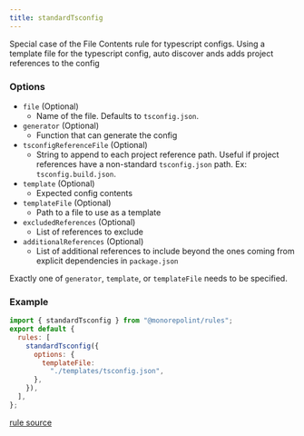 ```yaml
---
title: standardTsconfig
---
```


Special case of the File Contents rule for typescript configs. Using a template file for the typescript config, auto discover ands adds project references to the config

### Options

- `file` (Optional)
  - Name of the file. Defaults to `tsconfig.json`.
- `generator` (Optional)
  - Function that can generate the config
- `tsconfigReferenceFile` (Optional)
  - String to append to each project reference path. Useful if project references have a non-standard `tsconfig.json` path. Ex: `tsconfig.build.json`.
- `template` (Optional)
  - Expected config contents
- `templateFile` (Optional)
  - Path to a file to use as a template
- `excludedReferences` (Optional)
  - List of references to exclude
- `additionalReferences` (Optional)
  - List of additional references to include beyond the ones coming from explicit dependencies in `package.json`

Exactly one of `generator`, `template`, or `templateFile` needs to be specified.

### Example

```javascript
import { standardTsconfig } from "@monorepolint/rules";
export default {
  rules: [
    standardTsconfig({
      options: {
        templateFile:
          "./templates/tsconfig.json",
      },
    }),
  ],
};
```

[rule source](https://github.com/monorepolint/monorepolint/blob/main/packages/rules/src/standardTsconfig.ts)
